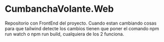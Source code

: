 # CumbanchaVolante.Web
Repositorio con FrontEnd del proyecto.
Cuando estan cambiando cosas para que tailwind detecte los cambios tienen que poner el comando npm run watch o npm run build, cualquiera de los 2 funciona.
